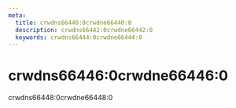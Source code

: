 ```yaml
---
meta:
  title: crwdns66440:0crwdne66440:0
  description: crwdns66442:0crwdne66442:0
  keywords: crwdns66444:0crwdne66444:0
---
```


# crwdns66446:0crwdne66446:0
crwdns66448:0crwdne66448:0

<entry-ad />

<backmatter />
